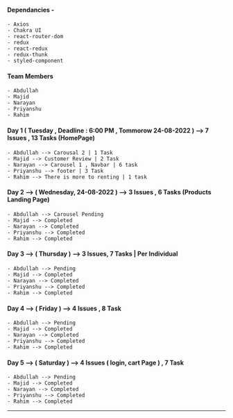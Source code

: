 #### Dependancies -

    - Axios
    - Chakra UI
    - react-router-dom
    - redux
    - react-redux
    - redux-thunk
    - styled-component

#### Team Members

    - Abdullah
    - Majid
    - Narayan
    - Priyanshu
    - Rahim

#### Day 1 ( Tuesday ,  Deadline : 6:00 PM , Tommorow 24-08-2022 ) --> 7 Issues , 13 Tasks (HomePage)

    - Abdullah --> Carousal 2 | 1 Task 
    - Majid --> Customer Review | 2 Task 
    - Narayan --> Carousel 1 , Navbar | 6 task
    - Priyanshu --> footer | 3 Task
    - Rahim --> There is more to renting | 1 task

#### Day 2 --> ( Wednesday, 24-08-2022 ) --> 3 Issues , 6 Tasks (Products Landing Page)

    - Abdullah --> Carousel Pending
    - Majid --> Completed   
    - Narayan --> Completed
    - Priyanshu --> Completed
    - Rahim --> Completed

#### Day 3 --> ( Thursday ) --> 3 Issues, 7 Tasks | Per Individual 

    - Abdullah --> Pending  
    - Majid --> Completed
    - Narayan --> Completed
    - Priyanshu --> Completed
    - Rahim --> Completed

#### Day 4 --> ( Friday ) --> 4 Issues , 8 Task

    - Abdullah --> Pending
    - Majid --> Completed
    - Narayan --> Completed
    - Priyanshu --> Completed
    - Rahim --> Completed

#### Day 5 --> ( Saturday ) --> 4 Issues ( login, cart Page  ) , 7 Task

    - Abdullah --> Pending
    - Majid --> Completed
    - Narayan --> Completed
    - Priyanshu --> Completed
    - Rahim --> Completed

<hr/>